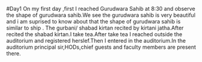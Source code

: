#Day1   On my first day ,first I reached Gurudwara Sahib at 8:30 and observe the shape of gurudwara sahib.We see the gurudwara sahib is very beautiful and i am suprised to know about that the shape of gurudwara sahib is similar to ship . The gurbani/ shabad kirtan recited by kirtani jatha.After recited the shabad kirtan.I take tea.After take tea I reached outside the auditorium and registered herslef.Then I entered in the auditorium.In the auditorium principal sir,HODs,chief guests and faculty members are present there.

